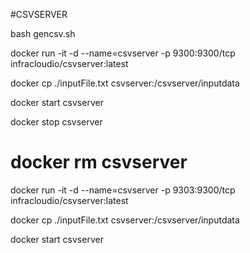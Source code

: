 #CSVSERVER

bash gencsv.sh

docker run -it -d --name=csvserver -p 9300:9300/tcp infracloudio/csvserver:latest 

docker cp ./inputFile.txt csvserver:/csvserver/inputdata

docker start csvserver

docker stop csvserver

docker rm csvserver 
===================================================

docker run -it -d --name=csvserver  -p  9303:9300/tcp infracloudio/csvserver:latest 

docker cp ./inputFile.txt csvserver:/csvserver/inputdata

docker start csvserver